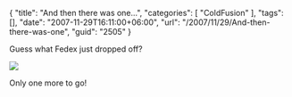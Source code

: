 {
	"title": "And then there was one...",
	"categories": [
		"ColdFusion"
	],
	"tags": [],
	"date": "2007-11-29T16:11:00+06:00",
	"url": "/2007/11/29/And-then-there-was-one",
	"guid": "2505"
}

Guess what Fedex just dropped off?

<img src="https://static.raymondcamden.com/images/DSC01823.jpg">

Only one more to go!